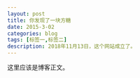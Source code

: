 ```yaml
---
layout: post
title: 你发现了一块方糖
date: 2015-3-02
categories: blog
tags: [标签一,标签二]
description: 2018年11月13日，这个网站成立了。
---
```


这里应该是博客正文。












